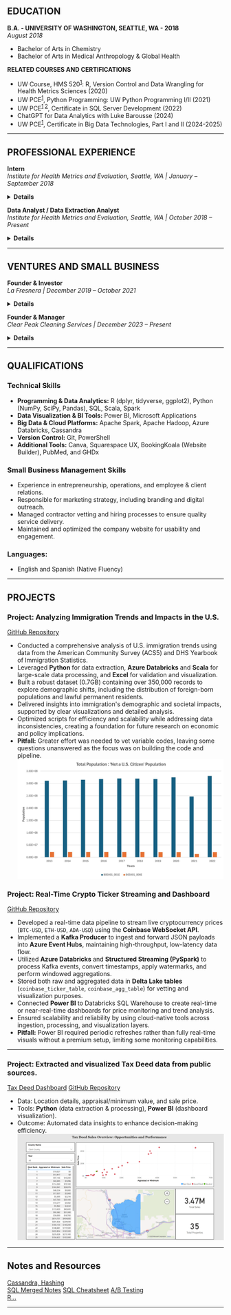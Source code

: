 ## EDUCATION

**B.A. -  UNIVERSITY OF WASHINGTON, SEATTLE, WA - 2018**  
_August 2018_  
- Bachelor of Arts in Chemistry  
- Bachelor of Arts in Medical Anthropology & Global Health  

**RELATED COURSES AND CERTIFICATIONS**  
- UW Course, HMS 520<sup>[1](https://www.washington.edu/students/crscat/hms.html)</sup>: R, Version Control and Data Wrangling for Health Metrics Sciences (2020)  
- UW PCE<sup>[1](https://www.pce.uw.edu/)</sup>, Python Programming: UW Python Programming I/II (2021)  
- UW PCE<sup>[1](https://github.com/chrish47-afk/chrish47-afk.github.io/blob/main/images/UW_SQL.jpeg) [2](https://www.pce.uw.edu/certificates/sql-server-database-development)</sup>, Certificate in SQL Server Development (2022)  
- ChatGPT for Data Analytics with Luke Barousse (2024)  
- UW PCE<sup>[1](https://www.pce.uw.edu/certificates/big-data-technologies)</sup>, Certificate in Big Data Technologies, Part I and II (2024-2025)  

---

## PROFESSIONAL EXPERIENCE

**Intern**  
_Institute for Health Metrics and Evaluation, Seattle, WA | January – September 2018_

<details>
  <summary><strong>Details</strong></summary>

<ul>
<li>Performed Upper Respiratory Infections & Hearing Loss scientific literature screenings and extractions.</li>
</ul>

</details>

**Data Analyst / Data Extraction Analyst**  
_Institute for Health Metrics and Evaluation, Seattle, WA | October 2018 – Present_

<details>
  <summary><strong>Details</strong></summary>
  
  <ul>
  <li>Conducted ad-hoc analytical work, including vetting data pipelines, creating visualizations, updating legacy code, and developing code for data verification and quality management.</li>
  <li>Managed and maintained the integrity of large data bins focused on maternal causes (both nonfatal and fatal) and infertility, ensuring data consistency across multiple datasets.</li>
  <li>Led data landscaping initiatives, identifying gaps, inconsistencies, and opportunities for enhanced data reliability in maternal health research.</li>
  <li>Experience in Scientific Literature and Microdata extractions.</li>
  <li>Ran, transformed, and developed new procedures for maternal, STI, and infertility data/code pipelines.</li>
  <li>Utilized HPC clusters and IDEs for version control and running R, STATA, and Python code.</li>
  <li>Conducted rigorous data validation and verification processes to enhance the accuracy and trustworthiness of in-house data, aligning with IHME’s standards for high-confidence data.</li>
  </ul>

</details>

---

## VENTURES AND SMALL BUSINESS

**Founder & Investor**  
_La Fresnera | December 2019 – October 2021_

<details>
  <summary><strong>Details</strong></summary>
  
<ul>  
<li>Mission-driven startup for the growth of Organic Cacao Farming & Regenerative Agriculture.</li>
</ul>

</details>

**Founder & Manager**  
_Clear Peak Cleaning Services | December 2023 – Present_

<details>
  <summary><strong>Details</strong></summary>
  
  <ul>
  <li>Recruited, trained, and supervised a team of cleaning staff, ensuring high standards of service and customer satisfaction.</li>
  <li>Conducted market analysis to identify growth opportunities and expand the customer base.</li>
  <li>Managed budgeting, financial planning, and expense management to ensure profitability, while outsourcing administrative duties such as payroll management.</li>
  <li>Designed and created marketing content for the company website and other platforms.</li>
  <li><a href="https://clearpeakcleaning.com" target="_blank">Visit Clear Peak Cleaning Services</a></li>
  </ul>
  
</details>

---

## QUALIFICATIONS

### **Technical Skills**
- **Programming & Data Analytics:** R (dplyr, tidyverse, ggplot2), Python (NumPy, SciPy, Pandas), SQL, Scala, Spark  
- **Data Visualization & BI Tools:** Power BI, Microsoft Applications  
- **Big Data & Cloud Platforms:** Apache Spark, Apache Hadoop, Azure Databricks, Cassandra  
- **Version Control:** Git, PowerShell  
- **Additional Tools:** Canva, Squarespace UX, BookingKoala (Website Builder), PubMed, and GHDx  

### **Small Business Management Skills**
- Experience in entrepreneurship, operations, and employee & client relations.  
- Responsible for marketing strategy, including branding and digital outreach.  
- Managed contractor vetting and hiring processes to ensure quality service delivery.  
- Maintained and optimized the company website for usability and engagement.

### **Languages**:
- English and Spanish (Native Fluency)

---

## PROJECTS
### Project: Analyzing Immigration Trends and Impacts in the U.S.
[GitHub Repository](https://github.com/chrish47-afk/census_dhs_project)
- Conducted a comprehensive analysis of U.S. immigration trends using data from the American Community Survey (ACS5) and DHS Yearbook of Immigration Statistics.
- Leveraged **Python** for data extraction, **Azure Databricks** and **Scala** for large-scale data processing, and **Excel** for validation and visualization.
- Built a robust dataset (0.7GB) containing over 350,000 records to explore demographic shifts, including the distribution of foreign-born populations and lawful permanent residents.
- Delivered insights into immigration's demographic and societal impacts, supported by clear visualizations and detailed analysis.
- Optimized scripts for efficiency and scalability while addressing data inconsistencies, creating a foundation for future research on economic and policy implications.
- **Pitfall:** Greater effort was needed to vet variable codes, leaving some questions unanswered as the focus was on building the code and pipeline.
[![Project Overview](images/US_pop_foreign_bar.jpg)](https://github.com/chrish47-afk/census_dhs_project)

### Project: Real-Time Crypto Ticker Streaming and Dashboard  
[GitHub Repository](https://github.com/chrish47-afk/coinbase_streaming_project)
- Developed a real-time data pipeline to stream live cryptocurrency prices (`BTC-USD`, `ETH-USD`, `ADA-USD`) using the **Coinbase WebSocket API**.
- Implemented a **Kafka Producer** to ingest and forward JSON payloads into **Azure Event Hubs**, maintaining high-throughput, low-latency data flow.
- Utilized **Azure Databricks** and **Structured Streaming (PySpark)** to process Kafka events, convert timestamps, apply watermarks, and perform windowed aggregations.
- Stored both raw and aggregated data in **Delta Lake tables** (`coinbase_ticker_table`, `coinbase_agg_table`) for vetting and visualization purposes.
- Connected **Power BI** to Databricks SQL Warehouse to create real-time or near-real-time dashboards for price monitoring and trend analysis.
- Ensured scalability and reliability by using cloud-native tools across ingestion, processing, and visualization layers.
- **Pitfall:** Power BI required periodic refreshes rather than fully real-time visuals without a premium setup, limiting some monitoring capabilities.

---

### Project: Extracted and visualized Tax Deed data from public sources.
[Tax Deed Dashboard](https://app.powerbi.com/view?r=eyJrIjoiNzU0ZGYxMTgtZGJmZi00ODUwLWFkZDMtMGQ2YTUwNzNlYTJjIiwidCI6IjAxOTRiYjhiLTc4MGMtNDhkZS04YTdlLWU2YTA4MmQ1ODQ4YSIsImMiOjZ9)
[GitHub Repository](https://github.com/chrish47-afk/PowerBI/tree/main/Tax%20Deeds)
- Data: Location details, appraisal/minimum value, and sale price.
- Tools: **Python** (data extraction & processing), **Power BI** (dashboard visualization).
- Outcome: Automated data insights to enhance decision-making efficiency.
[![PowerBI_Overview](images/PowerBI_Tax_Deed.png)](https://app.powerbi.com/view?r=eyJrIjoiNzU0ZGYxMTgtZGJmZi00ODUwLWFkZDMtMGQ2YTUwNzNlYTJjIiwidCI6IjAxOTRiYjhiLTc4MGMtNDhkZS04YTdlLWU2YTA4MmQ1ODQ4YSIsImMiOjZ9)

---

## Notes and Resources
[Cassandra, Hashing](https://github.com/chrish47-afk/BigData/blob/main/Databricks/Cassandra_Hashing%202025-02-17%2016_16_14.ipynb)  
[SQL Merged Notes](https://github.com/chrish47-afk/Notes_Resources/blob/main/SQL%20Merged%20Notes.docx)
[SQL Cheatsheet](https://github.com/chrish47-afk/Notes_Resources/blob/main/SQL_Cheatsheet.xlsx)
[A/B Testing](https://github.com/chrish47-afk/Python/blob/main/Practice_and_Roles/python_AB_testing.ipynb)   
[R...](https://github.com/chrish47-afk/R.git)

---
